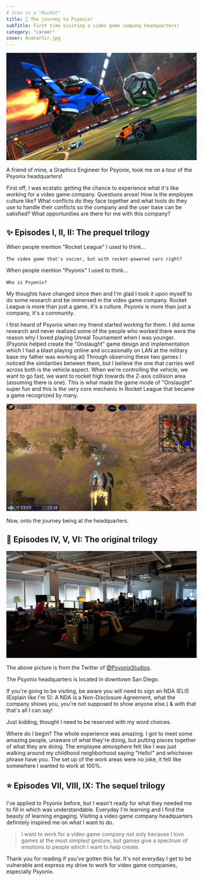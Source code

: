 ```yaml
---
# Icon is a "Rocket"
title: 🚀 The journey to Psyonix!
subTitle: First time visiting a video game company headquarters!
category: "career"
cover: AvatarSir.jpg
---
```


![RocketLeague](RocketLeague.jpg)

A friend of mine, a Graphics Engineer for Psyonix, took me on a tour of the Psyonix headquarters!

First off, I was ecstatic getting the chance to experience what it's like working for a video game company. Questions arose! How is the employee culture like? What conflicts do they face together and what tools do they use to handle their conflicts so the company and the user base can be satisfied? What opportunities are there for me with this company?

## <span role="img" aria-label="Sparkles">✨</span> Episodes I, II, II: The prequel trilogy

When people mention "Rocket League" I used to think...

`The video game that's soccer, but with rocket-powered cars right?`

When people mention "Psyonix" I used to think...

`Who is Psyonix?`

My thoughts have changed since then and I'm glad I took it upon myself to do some research and be immersed in the video game company. Rocket League is more than just a game, it's a culture. Psyonix is more than just a company, it's a community.

I first heard of Psyonix when my friend started working for them. I did some research and never realized some of the people who worked there were the reason why I loved playing Unreal Tournament when I was younger. (Psyonix helped create the "Onslaught" game design and implementation which I had a blast playing online and occasionally on LAN at the military base my father was working at) Through observing these two games I noticed the similarities between them, but I believe the one that carries well across both is the vehicle aspect. When we're controlling the vehicle, we want to go fast, we want to rocket high towards the Z-axis collision area (assuming there is one). This is what made the game mode of "Onslaught" super fun and this is the very core mechanic in Rocket League that became a game recognized by many.

![UnrealOnslaught](UnrealOnslaught.jpg)

Now, onto the journey being at the headquarters.

## <span role="img" aria-label="Glowing Star">🌟</span> Episodes IV, V, VI: The original trilogy

![PsyonixHeadquarters](PsyonixHeadquarters.jpg)

The above picture is from the Twitter of <a href="https://twitter.com/PsyonixStudios" target="_blank">@PsyonixStudios</a>.

The Psyonix headquarters is located in downtown San Diego.

If you're going to be visiting, be aware you will need to sign an NDA (ELI5 (Explain like I'm 5): A NDA is a Non-Disclosure Agreement, what the company shows you, you're not supposed to show anyone else.) & with that that's all I can say!

Just kidding, thought I need to be reserved with my word choices.

Where do I begin? The whole experience was amazing. I got to meet some amazing people, unaware of what they're doing, but putting pieces together of what they are doing. The employee atmosphere felt like I was just walking around my childhood neighborhood saying "Hello!" and whichever phrase have you. The set up of the work areas were no joke, it felt like somewhere I wanted to work at 100%.

## <span role="img" aria-label="Star">⭐</span> Episodes VII, VIII, IX: The sequel trilogy

I've applied to Psyonix before, but I wasn't ready for what they needed me to fill in which was understandable. Everyday I'm learning and I find the beauty of learning engaging. Visiting a video game company headquarters definitely inspired me on what I want to do.

> I want to work for a video game company not only because I love games at the most simplest gesture, but games give a spectrum of emotions to people which I want to help create.

Thank you for reading if you've gotten this far. It's not everyday I get to be vulnerable and express my drive to work for video game companies, especially Psyonix.
